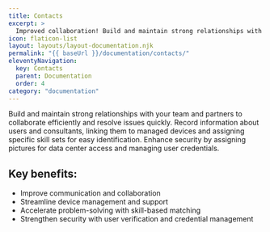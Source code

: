```yaml
---
title: Contacts
excerpt: >
  Improved collaboration! Build and maintain strong relationships with your team and partners through our centralized contact management system.
icon: flaticon-list
layout: layouts/layout-documentation.njk
permalink: "{{ baseUrl }}/documentation/contacts/"
eleventyNavigation:
  key: Contacts
  parent: Documentation
  order: 4
category: "documentation"
---
```


Build and maintain strong relationships with your team and partners to collaborate efficiently and resolve issues quickly. Record information about users and consultants, linking them to managed devices and assigning specific skill sets for easy identification. Enhance security by assigning pictures for data center access and managing user credentials.

## Key benefits:

- Improve communication and collaboration
- Streamline device management and support
- Accelerate problem-solving with skill-based matching
- Strengthen security with user verification and credential management
